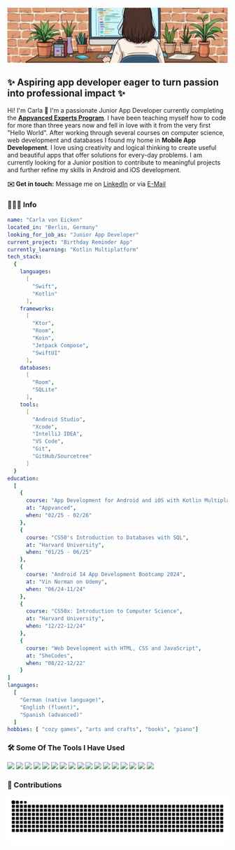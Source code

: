 ![Background Image](./BackgroundImage.jpeg)

## ✨ Aspiring app developer eager to turn passion into professional impact ✨

Hi! I'm Carla 👋 I'm a passionate Junior App Developer currently completing the [**Appvanced Experts Program**](https://www.app-entwickler-werden.de/kursinhalte). I have been teaching myself how to code for more than three years now and fell in love with it from the very first "Hello World". After working through several courses on computer science, web development and databases I found my home in **Mobile App Development**. I love using creativity and logical thinking to create useful and beautiful apps that offer solutions for every-day problems. I am currently looking for a Junior position to contribute to meaningful projects and further refine my skills in Android and iOS development.

 **✉️  Get in touch:** Message me on [LinkedIn](https://www.linkedin.com/in/carla-von-eicken/) or via [E-Mail](voneicken.dev@outlook.de) 


### 👩🏻‍💻 Info 
```yaml
name: "Carla von Eicken"
located_in: "Berlin, Germany"
looking_for_job_as: "Junior App Developer"
current_project: "Birthday Reminder App"
currently_learning: "Kotlin Multiplatform"
tech_stack:
  {
    languages:
      [
        "Swift",
        "Kotlin"
      ],
    frameworks:
      [
        "Ktor",
        "Room",
        "Koin",
        "Jetpack Compose",
        "SwiftUI"
      ],
    databases:
      [
        "Room",
        "SQLite"
      ],
    tools:
      [
        "Android Studio",
        "Xcode",
        "IntelliJ IDEA",
        "VS Code",
        "Git",
        "GitHub/Sourcetree"
      ]
  }
education:
  [
    {
      course: "App Development for Android and iOS with Kotlin Multiplatform",
      at: "Appvanced",
      when: "02/25 - 02/26"
    },
    {
      course: "CS50's Introduction to Databases with SQL",
      at: "Harvard University",
      when: "01/25 - 06/25"
    },
    {
      course: "Android 14 App Development Bootcamp 2024",
      at: "Vin Norman on Udemy",
      when: "06/24-11/24"
    },
    {
      course: "CS50x: Introduction to Computer Science",
      at: "Harvard University",
      when: "12/22-12/24"
    },
    {
      course: "Web Development with HTML, CSS and JavaScript",
      at: "SheCodes",
      when: "08/22-12/22"
    }
]
languages:
  [
    "German (native language)",
    "English (fluent)",
    "Spanish (advanced)"
  ]
hobbies: [ "cozy games", "arts and crafts", "books", "piano"]
```

### 🛠️ Some Of The Tools I Have Used 
<p align="left">
<img src="https://cdn.jsdelivr.net/gh/devicons/devicon@latest/icons/kotlin/kotlin-original.svg" height="50"/>
<img src="https://cdn.jsdelivr.net/gh/devicons/devicon@latest/icons/swift/swift-original.svg" height="50"/>
<img src="https://cdn.jsdelivr.net/gh/devicons/devicon@latest/icons/android/android-original.svg" height="50"/>
<img src="https://cdn.jsdelivr.net/gh/devicons/devicon@latest/icons/jetpackcompose/jetpackcompose-original.svg" height="50"/>
<img src="https://cdn.jsdelivr.net/gh/devicons/devicon@latest/icons/ktor/ktor-original-wordmark.svg" height="50"/>
<img src="https://cdn.jsdelivr.net/gh/devicons/devicon@latest/icons/c/c-original.svg" height="50"/>
<img src="https://cdn.jsdelivr.net/gh/devicons/devicon@latest/icons/css3/css3-original.svg" height="50"/>
<img src="https://cdn.jsdelivr.net/gh/devicons/devicon@latest/icons/html5/html5-original.svg" height="50"/>
<img src="https://cdn.jsdelivr.net/gh/devicons/devicon@latest/icons/javascript/javascript-original.svg" height="50"/>
<img src="https://cdn.jsdelivr.net/gh/devicons/devicon@latest/icons/python/python-original.svg" height="50"/>
<img src="https://cdn.jsdelivr.net/gh/devicons/devicon@latest/icons/sqlite/sqlite-original-wordmark.svg" height="50"/>
<img src="https://cdn.jsdelivr.net/gh/devicons/devicon@latest/icons/git/git-original.svg" height="50"/>
<img src="https://cdn.jsdelivr.net/gh/devicons/devicon@latest/icons/sourcetree/sourcetree-original-wordmark.svg" height="50"/>
<img src="https://cdn.jsdelivr.net/gh/devicons/devicon@latest/icons/intellij/intellij-original.svg" height="50"/>
<img src="https://cdn.jsdelivr.net/gh/devicons/devicon@latest/icons/androidstudio/androidstudio-original.svg" height="50"/>
<img src="https://cdn.jsdelivr.net/gh/devicons/devicon@latest/icons/xcode/xcode-original.svg" height="50"/>
<img src="https://cdn.jsdelivr.net/gh/devicons/devicon@latest/icons/visualstudio/visualstudio-original.svg" height="50"/>
</p>


### 🐍 Contributions

<picture>
  <source media="(prefers-color-scheme: dark)" srcset="https://raw.githubusercontent.com/carla-voneicken/carla-voneicken/output/github-contribution-grid-snake-dark.svg">
  <source media="(prefers-color-scheme: light)" srcset="https://raw.githubusercontent.com/carla-voneicken/carla-voneicken/output/github-contribution-grid-snake.svg">
  <img alt="github contribution grid snake animation" src="https://raw.githubusercontent.com/carla-voneicken/carla-voneicken/output/github-contribution-grid-snake.svg">
</picture>


          
          
          
          
          
          
